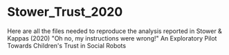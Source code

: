 # Stower_Trust_2020
Here are all the files needed to reproduce the analysis reported in Stower & Kappas (2020) "Oh no, my instructions were wrong!" An Exploratory Pilot Towards Children's Trust in Social Robots

